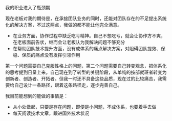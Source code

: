 我的职业进入了瓶颈期

现在老板对我的期待是，在承接团队业务的同时，还能对团队存在的不足提出系统化的解决方案，不过这两点，我做的都不能让他完全满意。

* 在业务方面，协作过程中缺乏吃亏精神。自己不想吃亏，就会让协作方不爽，在老板面前告状，继而会让老板认为我解决问题不够充分
* 在帮助团队技术提升方面，没有成体系的痛点解决方案，对阻碍团队提效、保稳、保质的痛点没有发挥引领作用

第一个问题需要自己克服性格上的问题，第二个问题需要自己转变观念，把体系化的思考提到日呈上来。自己现在到了转型的关键阶段，从单纯的按部就班者转变为创新者、创造者、开拓者。但我一时还不具备这些品质，现在过的比较痛苦，我需要给自己设计一条路径，跟着这条路径走，逐步完善自己。

我目前能想到的能做的事情是：

* 从小处做起，只要是存在问题，即便是小问题，不成体系，也要着手去做
* 每天阅读技术文章，跟进国外技术状况